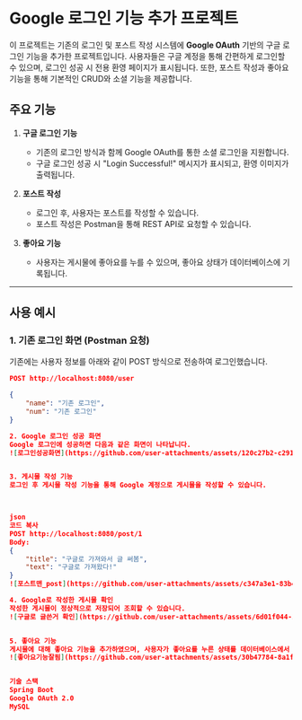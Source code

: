 # Google 로그인 기능 추가 프로젝트

이 프로젝트는 기존의 로그인 및 포스트 작성 시스템에 **Google OAuth** 기반의 구글 로그인 기능을 추가한 프로젝트입니다. 사용자들은 구글 계정을 통해 간편하게 로그인할 수 있으며, 로그인 성공 시 전용 환영 페이지가 표시됩니다. 또한, 포스트 작성과 좋아요 기능을 통해 기본적인 CRUD와 소셜 기능을 제공합니다.

## 주요 기능

1. **구글 로그인 기능**  
   - 기존의 로그인 방식과 함께 Google OAuth를 통한 소셜 로그인을 지원합니다.
   - 구글 로그인 성공 시 "Login Successful!" 메시지가 표시되고, 환영 이미지가 출력됩니다.

2. **포스트 작성**  
   - 로그인 후, 사용자는 포스트를 작성할 수 있습니다.
   - 포스트 작성은 Postman을 통해 REST API로 요청할 수 있습니다.

3. **좋아요 기능**  
   - 사용자는 게시물에 좋아요를 누를 수 있으며, 좋아요 상태가 데이터베이스에 기록됩니다.

---

## 사용 예시

### 1. 기존 로그인 화면 (Postman 요청)
기존에는 사용자 정보를 아래와 같이 POST 방식으로 전송하여 로그인했습니다.

```json
POST http://localhost:8080/user

{
    "name": "기존 로그인",
    "num": "기존 로그인"
}

2. Google 로그인 성공 화면
Google 로그인에 성공하면 다음과 같은 화면이 나타납니다.
![로그인성공화면](https://github.com/user-attachments/assets/120c27b2-c291-4710-b670-dfe3fd333757)


3. 게시물 작성 기능
로그인 후 게시물 작성 기능을 통해 Google 계정으로 게시물을 작성할 수 있습니다.



json
코드 복사
POST http://localhost:8080/post/1
Body:
{
    "title": "구글로 가져와서 글 써봄",
    "text": "구글로 가져왔다!"
}
![포스트맨_post](https://github.com/user-attachments/assets/c347a3e1-83b4-4130-9f56-f98991e99bd7)

4. Google로 작성한 게시물 확인
작성한 게시물이 정상적으로 저장되어 조회할 수 있습니다.
![구글로 글쓴거 확인](https://github.com/user-attachments/assets/6d01f044-1066-4486-8640-975b54a85060)


5. 좋아요 기능
게시물에 대해 좋아요 기능을 추가하였으며, 사용자가 좋아요를 누른 상태를 데이터베이스에서 확인할 수 있습니다.
![좋아요기능잘됨](https://github.com/user-attachments/assets/30b47784-8a1f-47d0-9258-72037429e449)


기술 스택
Spring Boot
Google OAuth 2.0
MySQL

